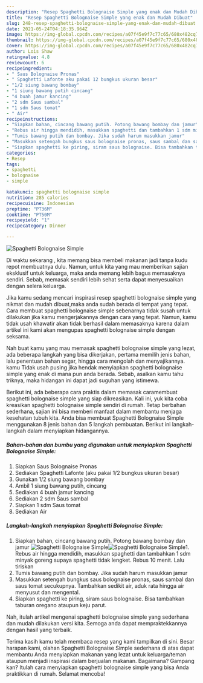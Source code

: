 ```yaml
---
description: "Resep Spaghetti Bolognaise Simple yang enak dan Mudah Dibuat"
title: "Resep Spaghetti Bolognaise Simple yang enak dan Mudah Dibuat"
slug: 248-resep-spaghetti-bolognaise-simple-yang-enak-dan-mudah-dibuat
date: 2021-05-24T04:18:35.964Z
image: https://img-global.cpcdn.com/recipes/a07f45e9f7c77c65/680x482cq70/spaghetti-bolognaise-simple-foto-resep-utama.jpg
thumbnail: https://img-global.cpcdn.com/recipes/a07f45e9f7c77c65/680x482cq70/spaghetti-bolognaise-simple-foto-resep-utama.jpg
cover: https://img-global.cpcdn.com/recipes/a07f45e9f7c77c65/680x482cq70/spaghetti-bolognaise-simple-foto-resep-utama.jpg
author: Lois Shaw
ratingvalue: 4.8
reviewcount: 6
recipeingredient:
- " Saus Bolognaise Pronas"
- " Spaghetti Lafonte aku pakai 12 bungkus ukuran besar"
- "1/2 siung bawang bombay"
- "1 siung bawang putih cincang"
- "4 buah jamur kancing"
- "2 sdm Saus sambal"
- "1 sdm Saus tomat"
- " Air"
recipeinstructions:
- "Siapkan bahan, cincang bawang putih. Potong bawang bombay dan jamur"
- "Rebus air hingga mendidih, masukkan spaghetti dan tambahkan 1 sdm minyak goreng supaya spaghetti tidak lengket. Rebus 10 menit. Lalu tiriskan"
- "Tumis bawang putih dan bombay. Jika sudah harum masukkan jamur"
- "Masukkan setengah bungkus saus bolognaise pronas, saus sambal dan saus tomat secukupnya. Tambahkan sedikit air, aduk rata hingga air menyusut dan mengental."
- "Siapkan spaghetti ke piring, siram saus bolognaise. Bisa tambahkan taburan oregano ataupun keju parut."
categories:
- Resep
tags:
- spaghetti
- bolognaise
- simple

katakunci: spaghetti bolognaise simple 
nutrition: 285 calories
recipecuisine: Indonesian
preptime: "PT36M"
cooktime: "PT50M"
recipeyield: "1"
recipecategory: Dinner

---
```



![Spaghetti Bolognaise Simple](https://img-global.cpcdn.com/recipes/a07f45e9f7c77c65/680x482cq70/spaghetti-bolognaise-simple-foto-resep-utama.jpg)

Di waktu  sekarang , kita memang bisa membeli makanan jadi tanpa kudu repot membuatnya dulu. Namun, untuk kita yang mau memberikan sajian eksklusif untuk keluarga, maka anda memang lebih bagus memasaknya sendiri. Sebab, memasak sendiri lebih sehat serta dapat menyesuaikan dengan selera keluarga.

Jika kamu sedang mencari inspirasi resep spaghetti bolognaise simple yang nikmat dan mudah dibuat,maka anda sudah berada di tempat yang tepat. Cara membuat spaghetti bolognaise simple  sebenarnya tidak susah untuk dilakukan jika kamu mengerjakannya dengan cara yang tepat. Namun, kamu tidak usah khawatir akan tidak berhasil dalam memasaknya 
karena dalam artikel ini kami akan mengupas spaghetti bolognaise simple dengan seksama.  



Nah buat kamu yang mau memasak spaghetti bolognaise simple yang lezat, ada beberapa langkah yang bisa dikerjakan, pertama memilih jenis bahan, lalu penentuan bahan segar, hingga cara mengolah dan menyajikannya. kamu Tidak usah pusing jika hendak menyiapkan spaghetti bolognaise simple yang enak di mana pun anda berada. Sebab, asalkan kamu  tahu triknya, maka hidangan ini dapat jadi suguhan yang istimewa.

Berikut ini, ada beberapa cara praktis  dalam memasak caramembuat spaghetti bolognaise simple yang siap dikreasikan. Kali ini, yuk kita coba kreasikan spaghetti bolognaise simple sendiri di rumah. Tetap berbahan sederhana, sajian ini bisa memberi manfaat dalam membantu menjaga kesehatan tubuh kita. Anda bisa membuat Spaghetti Bolognaise Simple menggunakan 8 jenis bahan dan 5 langkah pembuatan. Berikut ini langkah-langkah dalam menyiapkan hidangannya.

<!--inarticleads1-->

##### Bahan-bahan dan bumbu yang digunakan untuk menyiapkan Spaghetti Bolognaise Simple:

1. Siapkan  Saus Bolognaise Pronas
1. Sediakan  Spaghetti Lafonte (aku pakai 1/2 bungkus ukuran besar)
1. Gunakan 1/2 siung bawang bombay
1. Ambil 1 siung bawang putih, cincang
1. Sediakan 4 buah jamur kancing
1. Sediakan 2 sdm Saus sambal
1. Siapkan 1 sdm Saus tomat
1. Sediakan  Air




<!--inarticleads2-->

##### Langkah-langkah menyiapkan Spaghetti Bolognaise Simple:

1. Siapkan bahan, cincang bawang putih. Potong bawang bombay dan jamur
<img src="https://img-global.cpcdn.com/steps/94a8f6a19e0ac38a/160x128cq70/spaghetti-bolognaise-simple-langkah-memasak-1-foto.jpg" alt="Spaghetti Bolognaise Simple"><img src="https://img-global.cpcdn.com/steps/fc903140858a9eb5/160x128cq70/spaghetti-bolognaise-simple-langkah-memasak-1-foto.jpg" alt="Spaghetti Bolognaise Simple">1. Rebus air hingga mendidih, masukkan spaghetti dan tambahkan 1 sdm minyak goreng supaya spaghetti tidak lengket. Rebus 10 menit. Lalu tiriskan
1. Tumis bawang putih dan bombay. Jika sudah harum masukkan jamur
1. Masukkan setengah bungkus saus bolognaise pronas, saus sambal dan saus tomat secukupnya. Tambahkan sedikit air, aduk rata hingga air menyusut dan mengental.
1. Siapkan spaghetti ke piring, siram saus bolognaise. Bisa tambahkan taburan oregano ataupun keju parut.




Nah, itulah artikel mengenai  spaghetti bolognaise simple  yang sederhana dan mudah dilakukan versi kita. Semoga anda dapat mempraktekkannya dengan hasil yang terbaik. 

Terima kasih kamu telah membaca resep yang kami tampilkan di sini. Besar harapan kami, olahan  Spaghetti Bolognaise Simple sederhana di atas dapat membantu Anda menyiapkan makanan yang lezat untuk keluarga/teman ataupun menjadi inspirasi dalam berjualan makanan. Bagaimana? Gampang kan? Itulah cara menyiapkan spaghetti bolognaise simple yang bisa Anda praktikkan di rumah. Selamat mencoba!

